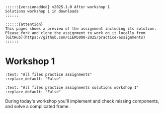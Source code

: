 ```{margin}

::::::{versionadded} v2025.1.0 After workshop 1
Solutions workshop 1 in downloads 
::::::

::::::{attention}
This pages shows a preview of the assignment including its solution. Please fork and clone the assignment to work on it locally from [GitHub](https://github.com/CIEM5000-2025/practice-assignments)
::::::

```

# Workshop 1

```{custom_download_link} https://github.com/CIEM5000-2025/practice-assignments
:text: "All files practice assignments"
:replace_default: "False"
```

```{custom_download_link} https://github.com/CIEM5000-2025/practice-assignments/tree/solution_workshop_1
:text: "All files practice assignments solutions workshop 1"
:replace_default: "False"
```

During today's workshop you'll implement and check missing components, and solve a complicated frame.

